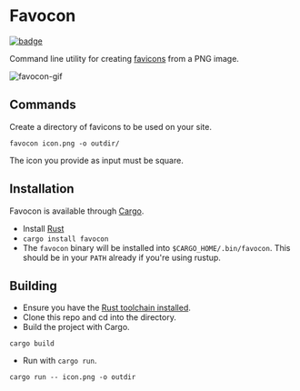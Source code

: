 # Favocon

[![badge](https://action-badges.now.sh/coffee-cup/favocon)](https://github.com/coffee-cup/favocon/actions)

Command line utility for creating
[favicons](https://en.wikipedia.org/wiki/Favicon) from a PNG image.

![favocon-gif](https://user-images.githubusercontent.com/3044853/57985881-5dc5ae80-7a66-11e9-8a8a-fff327b83e73.gif)

## Commands

Create a directory of favicons to be used on your site.

``` shell
favocon icon.png -o outdir/
```

The icon you provide as input must be square.

## Installation

Favocon is available through [Cargo](https://crates.io/crates/favocon).

- Install [Rust](https://www.rust-lang.org/en-US/install.html)
- `cargo install favocon`
- The `favocon` binary will be installed into `$CARGO_HOME/.bin/favocon`. This
  should be in your `PATH` already if you're using rustup.

## Building

- Ensure you have the [Rust toolchain
installed](https://doc.rust-lang.org/cargo/getting-started/installation.html).
- Clone this repo and cd into the directory. 
- Build the project with Cargo.

``` shell
cargo build
```

- Run with `cargo run`.

``` shell
cargo run -- icon.png -o outdir
```

